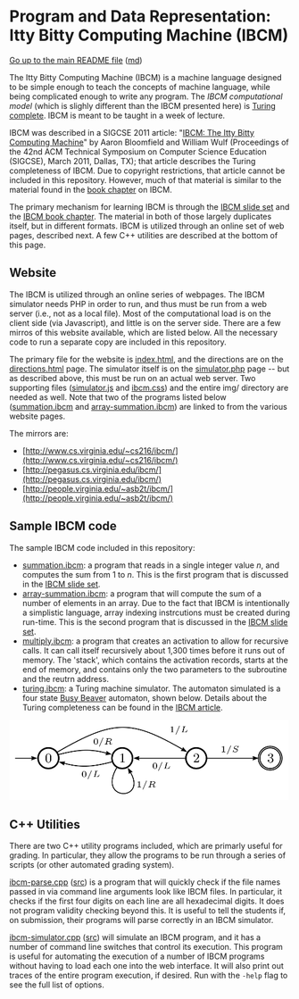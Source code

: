Program and Data Representation: Itty Bitty Computing Machine (IBCM)
====================================================================

[Go up to the main README file](../readme-old.html) ([md](../readme-old.md))

The Itty Bitty Computing Machine (IBCM) is a machine language designed to be simple enough to teach the concepts of machine language, while being complicated enough to write any program.  The *IBCM computational model* (which is slighly different than the IBCM presented here) is [Turing complete](http://en.wikipedia.org/wiki/Turing_complete).  IBCM is meant to be taught in a week of lecture.

IBCM was described in a SIGCSE 2011 article: "[IBCM: The Itty Bitty Computing Machine](http://dl.acm.org/citation.cfm?id=1953273)" by Aaron Bloomfield and William Wulf (Proceedings of the 42nd ACM Technical Symposium on Computer Science Education (SIGCSE), March 2011, Dallas, TX); that article describes the Turing completeness of IBCM.  Due to copyright restrictions, that article cannot be included in this repository.  However, much of that material is similar to the material found in the [book chapter](../book/index.html) on IBCM.

The primary mechanism for learning IBCM is through the [IBCM slide set](../slides/07-ibcm.html) and the [IBCM book chapter](../book/ibcm-chapter.pdf).  The material in both of those largely duplicates itself, but in different formats.  IBCM is utilized through an online set of web pages, described next.  A few C++ utilities are described at the bottom of this page.


Website
-------

The IBCM is utilized through an online series of webpages.  The IBCM simulator needs PHP in order to run, and thus must be run from a web server (i.e., not as a local file).  Most of the computational load is on the client side (via Javascript), and little is on the server side.  There are a few mirros of this website available, which are listed below.  All the necessary code to run a separate copy are included in this repository.

The primary file for the website is [index.html](index.html), and the directions are on the [directions.html](directions.html) page.  The simulator itself is on the [simulator.php](simulator.php) page -- but as described above, this must be run on an actual web server.  Two supporting files ([simulator.js](simulator.js) and [ibcm.css](ibcm.css)) and the entire img/ directory are needed as well.  Note that two of the programs listed below ([summation.ibcm](summation.ibcm) and [array-summation.ibcm](array-summation.ibcm)) are linked to from the various website pages.

The mirrors are:

- [http://www.cs.virginia.edu/~cs216/ibcm/](http://www.cs.virginia.edu/~cs216/ibcm/)
- [http://pegasus.cs.virginia.edu/ibcm/](http://pegasus.cs.virginia.edu/ibcm/)
- [http://people.virginia.edu/~asb2t/ibcm/](http://people.virginia.edu/~asb2t/ibcm/)


Sample IBCM code
----------------

The sample IBCM code included in this repository:

- [summation.ibcm](summation.ibcm): a program that reads in a single integer value *n*, and computes the sum from 1 to *n*. This is the first program that is discussed in the [IBCM slide set](../slides/07-ibcm.html).
- [array-summation.ibcm](array-summation.ibcm): a program that will compute the sum of a number of elements in an array.  Due to the fact that IBCM is intentionally a simplistic language, array indexing instrcutions must be created during run-time.  This is the second program that is discussed in the [IBCM slide set](../slides/07-ibcm.html).
- [multiply.ibcm](multiply.ibcm): a program that creates an activation to allow for recursive calls.  It can call itself recursively about 1,300 times before it runs out of memory.  The 'stack', which contains the activation records, starts at the end of memory, and contains only the two parameters to the subroutine and the reutrn address.
- [turing.ibcm](turing.ibcm): a Turing machine simulator.  The automaton simulated is a four state [Busy Beaver](http://en.wikipedia.org/wiki/Busy_beaver) automaton, shown below.  Details about the Turing completeness can be found in the [IBCM article](http://dl.acm.org/citation.cfm?id=1953273).

![Busy Beaver automaton](busy-beaver.png)


C++ Utilities
-------------

There are two C++ utility programs included, which are primarly useful for grading.  In particular, they allow the programs to be run through a series of scripts (or other automated grading system).

[ibcm-parse.cpp](ibcm-parse.cpp.html) ([src](ibcm-parse.cpp)) is a program that will quickly check if the file names passed in via command line arguments look like IBCM files.  In particular, it checks if the first four digits on each line are all hexadecimal digits.  It does not program validity checking beyond this.  It is useful to tell the students if, on submission, their programs will parse correctly in an IBCM simulator.

[ibcm-simulator.cpp](ibcm-simulator.cpp.html) ([src](ibcm-simulator.cpp)) will simulate an IBCM program, and it has a number of command line switches that control its execution.  This program is useful for automating the execution of a number of IBCM programs without having to load each one into the web interface.  It will also print out traces of the entire program execution, if desired.  Run with the `-help` flag to see the full list of options.
